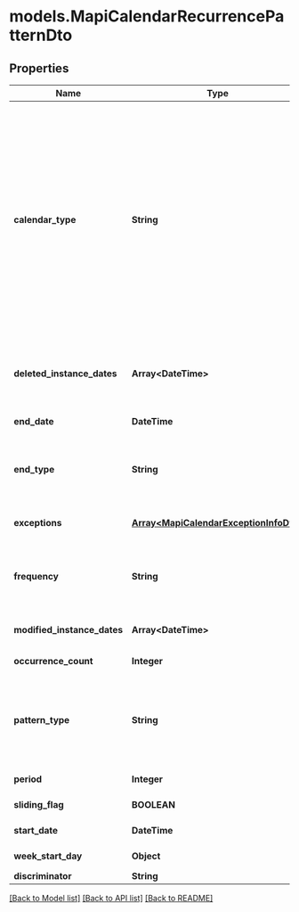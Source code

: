 # models.MapiCalendarRecurrencePatternDto
## Properties
Name | Type | Description | Notes
------------ | ------------- | ------------- | -------------
**calendar_type** | **String** | Enumerated the calendar type of the mapi recurrence Enum, available values: Default, CalGregorian, CalGregorianUs, CalJapan, CalTaiwan, CalKorea, CalHijri, CalThai, CalHebrew, CalGregorianMeFrench, CalGregorianArabic, CalGregorianXLitEnglish, CalGregorianXLitFrench, CalLunarJapanese, CalChineseLunar, CalSaka, CalLunarEtoChn, CalLunarEtoKor, CalLunarRokuyou, CalLunarKorean, CalUmAlQura | 
**deleted_instance_dates** | **Array&lt;DateTime&gt;** | An array of dates, each of which is the original instance date of either a deleted instance or a modified instance for this recurrence.              | [optional] 
**end_date** | **DateTime** | End date of an item recurrence pattern.              | 
**end_type** | **String** | Enumerates the ending type for the recurrence. Enum, available values: None, EndAfterDate, EndAfterNOccurrences, NeverEnd | 
**exceptions** | [**Array&lt;MapiCalendarExceptionInfoDto&gt;**](MapiCalendarExceptionInfoDto.md) | An exception specifies changes to an instance of a recurring series.              | [optional] 
**frequency** | **String** | Enumerates mapi calendar recurrence frequency Enum, available values: None, Daily, Weekly, Monthly, Yearly | 
**modified_instance_dates** | **Array&lt;DateTime&gt;** | An array of dates, each of which is the date of a modified instance.              | [optional] 
**occurrence_count** | **Integer** | Number of occurrences in a recurrence.              | 
**pattern_type** | **String** | Enumerates the mapi calendar recurrence pattern types Enum, available values: Day, Week, Month, MonthEnd, MonthNth, HjMonth, HjMonthNth, HjMonthEnd | 
**period** | **Integer** | Interval at which the meeting pattern repeats.              | 
**sliding_flag** | **BOOLEAN** | Defines whether pattern is sliding or not.              | 
**start_date** | **DateTime** | Start date of an item recurrence pattern.              | 
**week_start_day** | **Object** | First day of the calendar week.              | 
**discriminator** | **String** |  | 



[[Back to Model list]](README.md#documentation-for-models) [[Back to API list]](README.md#documentation-for-api-endpoints) [[Back to README]](README.md)


